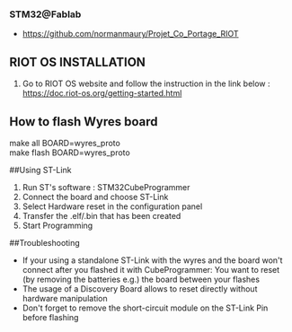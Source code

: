 ### STM32@Fablab

* <https://github.com/normanmaury/Projet_Co_Portage_RIOT>

## RIOT OS INSTALLATION
1. Go to RIOT OS website and follow the instruction in the link below :
https://doc.riot-os.org/getting-started.html

## How to flash Wyres board
make all BOARD=wyres_proto  
make flash BOARD=wyres_proto

##Using ST-Link
1. Run ST's software : STM32CubeProgrammer
2. Connect the board and choose ST-Link
3. Select Hardware reset in the configuration panel 
4. Transfer the .elf/.bin that has been created
5. Start Programming

##Troubleshooting
- If your using a standalone ST-Link with the wyres and the 
  board won't connect after you flashed it with CubeProgrammer:
  You want to reset (by removing the batteries e.g.) the board between your flashes
- The usage of a Discovery Board allows to reset directly without hardware manipulation
- Don't forget to remove the short-circuit module on the ST-Link Pin before flashing
